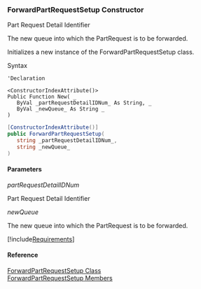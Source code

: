 ﻿### ForwardPartRequestSetup Constructor

Part Request Detail Identifier

The new queue into which the PartRequest is to be forwarded.

Initializes a new instance of the ForwardPartRequestSetup class.

Syntax

```vbnet
'Declaration

<ConstructorIndexAttribute()>
Public Function New( _
   ByVal _partRequestDetailIDNum_ As String, _
   ByVal _newQueue_ As String _
)
```

```csharp
[ConstructorIndexAttribute()]
public ForwardPartRequestSetup( 
   string _partRequestDetailIDNum_,
   string _newQueue_
)
```

#### Parameters

_partRequestDetailIDNum_

Part Request Detail Identifier

_newQueue_

The new queue into which the PartRequest is to be forwarded.

[!include[Requirements](../partials/requirements.md)]

#### Reference

[ForwardPartRequestSetup Class](FChoice.Toolkits.Clarify~FChoice.Toolkits.Clarify.Logistics.ForwardPartRequestSetup.md)  
[ForwardPartRequestSetup Members](FChoice.Toolkits.Clarify~FChoice.Toolkits.Clarify.Logistics.ForwardPartRequestSetup_members.md)